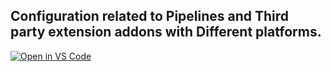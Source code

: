 ## Configuration related to Pipelines and Third party extension addons with Different platforms.
[![Open in VS Code](https://open.vscode.dev/badges/open-in-vscode.svg)](https://open.vscode.dev/meet86/configuration-readme)
